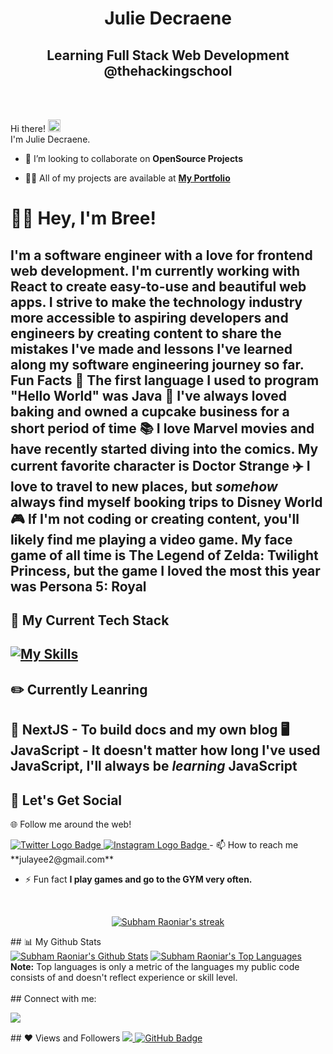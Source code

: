 <h1 align="center">Julie Decraene</h1>
<h2 align="center">Learning Full Stack Web Development @thehackingschool</h2> <br>

 <br>Hi there! <img src="https://user-images.githubusercontent.com/42378118/110234147-e3259600-7f4e-11eb-95be-0c4047144dea.gif" width="20"><br>
I'm Julie Decraene.<br>

- 👯 I’m looking to collaborate on **OpenSource Projects**

- 👨‍💻 All of my projects are available at **[My Portfolio](https://julayee.com)**


# 👋🏾 Hey, I'm Bree!
I'm a software engineer with a love for frontend web development. I'm currently working with React to create easy-to-use and beautiful web apps. I strive to make the technology industry more accessible to aspiring developers and engineers by creating content to share the mistakes I've made and lessons I've learned along my software engineering journey so far.
**Fun Facts**
🌟  The first language I used to program "Hello World" was Java
🧁  I've always loved baking and owned a cupcake business for a short period of time
📚  I love Marvel movies and have recently started diving into the comics. My current favorite character is **Doctor Strange**
✈️  I love to travel to new places, but *somehow* always find myself booking trips to Disney World
🎮  If I'm not coding or creating content, you'll likely find me playing a video game. My face game of all time is **The Legend of Zelda: Twilight Princess**, but the game I loved the most this year was **Persona 5: Royal**
---
## 🔨 My Current Tech Stack
[![My Skills](https://skillicons.dev/icons?i=vscode,github,html,css,js,react,redux)](https://skillicons.dev)
---
## ✏️ Currently Leanring
🎨 **NextJS** - To build docs and my own blog
🖥️ **JavaScript** - It doesn't matter how long I've used JavaScript, I'll always be *learning* JavaScript
---
## 🥳 Let's Get Social
🌐 Follow me around the web!

<a href="https://www.twitter.com/bytesofbree">
    <img 
        src="https://img.shields.io/badge/Twitter-1DA1F2?style=for-the-badge&logo=twitter&logoColor=white"
        alt="Twitter Logo Badge"
    >
</a>
<a href="https://www.instagram.com/bytesofbree">
    <img 
        src="https://img.shields.io/badge/Instagram-E4405F?style=for-the-badge&logo=instagram&logoColor=white"
        alt="Instagram Logo Badge"
    >
</a>
- 📫 How to reach me **julayee2@gmail.com**

- ⚡ Fun fact **I play games and go to the GYM very often.**
<br/>
<p align="center">
    <a href="https://github.com/julayee/github-readme-streak-stats">
        <img title="🔥 Get streak stats for your profile at git.io/streak-stats" alt="Subham Raoniar's streak" src="https://github-readme-streak-stats.herokuapp.com/?user=SubhamRaoniar28&theme=black-ice&hide_border=true&stroke=0000&background=060A0CD0"/>
    </a>
</p>
## 📊 My Github Stats
  <br/>
    <a href="https://github.com/SubhamRaoniar28/github-readme-stats"><img alt="Subham Raoniar's Github Stats" src="https://github-readme-stats.vercel.app/api?username=SubhamRaoniar28&show_icons=true&count_private=true&theme=react&hide_border=true&bg_color=0D1117" /></a>
  <a href="https://github.com/SubhamRaoniar28/github-readme-stats"><img alt="Subham Raoniar's Top Languages" src="https://github-readme-stats.vercel.app/api/top-langs/?username=SubhamRaoniar28&langs_count=8&count_private=true&layout=compact&theme=react&hide_border=true&bg_color=0D1117" /></a>
  <br/>
  <b>Note:</b> Top languages is only a metric of the languages my public code consists of and doesn't reflect experience or skill level.
<br/>
<br/>
## Connect with me:
<p align="left">
<a href = "https://www.linkedin.com/in/julie-decraene-436967238/"><img src="https://img.icons8.com/fluent/48/000000/linkedin.png"/></a>
</p>
## ❤ Views and Followers
<a href="https://github.com/Meghna-DAS/github-profile-views-counter">
    <img src="https://komarev.com/ghpvc/?username=SubhamRaoniar28">
</a>
<a href="https://github.com/SubhamRaoniar28?tab=followers"><img src="https://img.shields.io/github/followers/SubhamRaoniar28?label=Followers&style=social" alt="GitHub Badge"></a>
